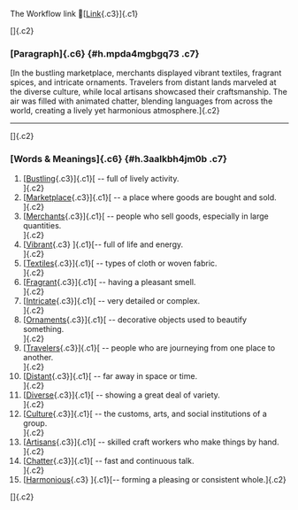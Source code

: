 The Workflow link
👏[[Link](https://www.google.com/url?q=http://www.google.com&sa=D&source=editors&ust=1755927820757577&usg=AOvVaw1jpjTBFf4-cPRm2zPzajFI){.c3}]{.c1}

[]{.c2}

### [Paragraph]{.c6} {#h.mpda4mgbgq73 .c7}

[In the bustling marketplace, merchants displayed vibrant textiles,
fragrant spices, and intricate ornaments. Travelers from distant lands
marveled at the diverse culture, while local artisans showcased their
craftsmanship. The air was filled with animated chatter, blending
languages from across the world, creating a lively yet harmonious
atmosphere.]{.c2}

------------------------------------------------------------------------

[]{.c2}

### [Words & Meanings]{.c6} {#h.3aalkbh4jm0b .c7}

1.  [[Bustling](https://www.google.com/url?q=http://www.google.com&sa=D&source=editors&ust=1755927820758748&usg=AOvVaw3JF5qrKKfHy1MWC1n22koy){.c3}]{.c1}[ --
    full of lively activity.\
    ]{.c2}
2.  [[Marketplace](https://www.google.com/url?q=http://www.google.com&sa=D&source=editors&ust=1755927820759008&usg=AOvVaw13kIcvhcoZSOqcv4s67sAQ){.c3}]{.c1}[ --
    a place where goods are bought and sold.\
    ]{.c2}
3.  [[Merchants](https://www.google.com/url?q=http://www.google.com&sa=D&source=editors&ust=1755927820759233&usg=AOvVaw0lzTtmiMMGpU8aMfWhFQRK){.c3}]{.c1}[ --
    people who sell goods, especially in large quantities.\
    ]{.c2}
4.  [[Vibrant](https://www.google.com/url?q=http://www.google.com&sa=D&source=editors&ust=1755927820759484&usg=AOvVaw2EH6dHmLQxZUiUYSc2fjnw){.c3}
    ]{.c1}[-- full of life and energy.\
    ]{.c2}
5.  [[Textiles](https://www.google.com/url?q=http://www.google.com&sa=D&source=editors&ust=1755927820759675&usg=AOvVaw3Vj1hR1vvoxbCerZK6hVvI){.c3}]{.c1}[ --
    types of cloth or woven fabric.\
    ]{.c2}
6.  [[Fragrant](https://www.google.com/url?q=http://www.google.com&sa=D&source=editors&ust=1755927820759859&usg=AOvVaw2vcjhSzwhPzbPpFNSWxzbV){.c3}]{.c1}[ --
    having a pleasant smell.\
    ]{.c2}
7.  [[Intricate](https://www.google.com/url?q=http://www.google.com&sa=D&source=editors&ust=1755927820760028&usg=AOvVaw2AcJr5nKmYamiqzbpPJMsE){.c3}]{.c1}[ --
    very detailed or complex.\
    ]{.c2}
8.  [[Ornaments](https://www.google.com/url?q=http://www.google.com&sa=D&source=editors&ust=1755927820760194&usg=AOvVaw0nblOxDmGwo1c8m7jSbqto){.c3}]{.c1}[ --
    decorative objects used to beautify something.\
    ]{.c2}
9.  [[Travelers](https://www.google.com/url?q=http://www.google.com&sa=D&source=editors&ust=1755927820760400&usg=AOvVaw3Y10JbLuqCMKSjOE9nxKiX){.c3}]{.c1}[ --
    people who are journeying from one place to another.\
    ]{.c2}
10. [[Distant](https://www.google.com/url?q=http://www.google.com&sa=D&source=editors&ust=1755927820760622&usg=AOvVaw12fx81iZAV3SBjb-lFendp){.c3}]{.c1}[ --
    far away in space or time.\
    ]{.c2}
11. [[Diverse](https://www.google.com/url?q=http://www.google.com&sa=D&source=editors&ust=1755927820760793&usg=AOvVaw39lejL3fE5z87vExqnO4iG){.c3}]{.c1}[ --
    showing a great deal of variety.\
    ]{.c2}
12. [[Culture](https://www.google.com/url?q=http://www.google.com&sa=D&source=editors&ust=1755927820760978&usg=AOvVaw10P3OGFPTLUs4q-pMkIA2D){.c3}]{.c1}[ --
    the customs, arts, and social institutions of a group.\
    ]{.c2}
13. [[Artisans](https://www.google.com/url?q=http://www.google.com&sa=D&source=editors&ust=1755927820761199&usg=AOvVaw20Pee8Q7WJG7yQC2dw8M_J){.c3}]{.c1}[ --
    skilled craft workers who make things by hand.\
    ]{.c2}
14. [[Chatter](https://www.google.com/url?q=http://www.google.com&sa=D&source=editors&ust=1755927820761405&usg=AOvVaw1LQmVNJenBpRBgwI_Qfona){.c3}]{.c1}[ --
    fast and continuous talk.\
    ]{.c2}
15. [[Harmonious](https://www.google.com/url?q=http://www.google.com&sa=D&source=editors&ust=1755927820761581&usg=AOvVaw2ExtCokqL0QfSAHD4qaw2W){.c3}
    ]{.c1}[-- forming a pleasing or consistent whole.]{.c2}

[]{.c2}
